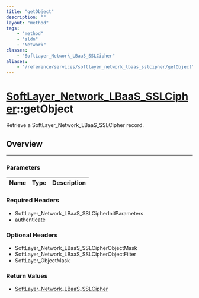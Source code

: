 ```yaml
---
title: "getObject"
description: ""
layout: "method"
tags:
    - "method"
    - "sldn"
    - "Network"
classes:
    - "SoftLayer_Network_LBaaS_SSLCipher"
aliases:
    - "/reference/services/softlayer_network_lbaas_sslcipher/getObject"
---
```

# [SoftLayer_Network_LBaaS_SSLCipher](/reference/services/SoftLayer_Network_LBaaS_SSLCipher)::getObject

Retrieve a SoftLayer_Network_LBaaS_SSLCipher record.


## Overview 


-----

### Parameters 
|Name | Type | Description |
| --- | --- | --- |


### Required Headers
* SoftLayer_Network_LBaaS_SSLCipherInitParameters
* authenticate


### Optional Headers
* SoftLayer_Network_LBaaS_SSLCipherObjectMask
* SoftLayer_Network_LBaaS_SSLCipherObjectFilter
* SoftLayer_ObjectMask

### Return Values
* <a href='/reference/datatypes/SoftLayer_Network_LBaaS_SSLCipher'>SoftLayer_Network_LBaaS_SSLCipher </a>




